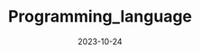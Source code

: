 ---
title: 'Programming_language'
date: 2023-10-24
type: landing

design:
  spacing: '5rem'

# Note: `username` refers to the user's folder name in `content/authors/`

# Page sections
sections:
  - block: markdown
    content:
      title: Learned programming languages
      text: These are the contents of the programming languages learned from school and self-development.
    design:
      view: community/card1
      fill_image: false
      columns: 3
---